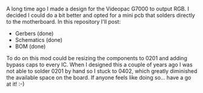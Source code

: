 A long time ago I made a design for the Videopac G7000 to output RGB. I decided I could do a bit better and opted for a mini pcb that solders directly to the motherboard. In this repository I'll post:

- Gerbers (done)
- Schematics (done)
- BOM (done)

To do on this mod could be resizing the components to 0201 and adding bypass caps to every IC. When I designed this a couple of years ago I was not able to solder 0201 by hand so I stuck to 0402, which greatly diminished the available space on the board. If anyone feels like doing so... have a go at it! :-)
